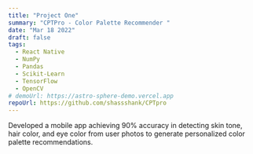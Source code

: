 ```yaml
---
title: "Project One"
summary: "CPTPro - Color Palette Recommender "
date: "Mar 18 2022"
draft: false
tags:
  - React Native
  - NumPy
  - Pandas
  - Scikit-Learn
  - TensorFlow
  - OpenCV
# demoUrl: https://astro-sphere-demo.vercel.app
repoUrl: https://github.com/shassshank/CPTpro
---
```


Developed a mobile app achieving 90% accuracy in detecting skin tone, hair color, and eye color from user photos to generate personalized color palette recommendations.
